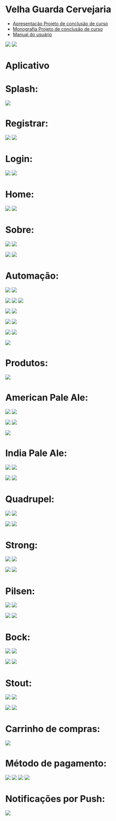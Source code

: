 Velha Guarda Cervejaria
===============================================

  - [Apresentação Projeto de conclusão de curso](https://github.com/jacksonn455/automacao-cervejaria/blob/master/arquivos/Apresenta%C3%A7%C3%A3o%20do%20Projeto%20de%20Conclus%C3%A3o%20de%20Curso.pdf)
  - [Monografia Projeto de conclusão de curso](https://github.com/jacksonn455/automacao-cervejaria/blob/master/arquivos/Monografia%20do%20Projeto%20de%20Conclus%C3%A3o%20de%20Curso.pdf)
  - [Manual do usuário](https://github.com/jacksonn455/automacao-cervejaria/blob/master/arquivos/Manual%20do%20usu%C3%A1rio.pdf)


 ![](https://github.com/jacksonn455/automacao-cervejaria/blob/master/images/kit2.png)
  ![](https://github.com/jacksonn455/automacao-cervejaria/blob/master/images/rotulo.png)


 Aplicativo
=====================

 Splash:
 =====================
 ![](https://github.com/jacksonn455/automacao-cervejaria/blob/master/images/readme/splash.png)

 
 Registrar:
 =====================
 ![](https://github.com/jacksonn455/automacao-cervejaria/blob/master/images/readme/registro.png)
 ![](https://github.com/jacksonn455/automacao-cervejaria/blob/master/images/readme/registro1.png)
 
  Login:
=====================
 ![](https://github.com/jacksonn455/automacao-cervejaria/blob/master/images/readme/login.png)
 ![](https://github.com/jacksonn455/automacao-cervejaria/blob/master/images/readme/login1.png)
 
  Home:
=====================
 ![](https://github.com/jacksonn455/automacao-cervejaria/blob/master/images/readme/home.png)
 ![](https://github.com/jacksonn455/automacao-cervejaria/blob/master/images/readme/menu.png)

 Sobre:
=====================
 ![](https://github.com/jacksonn455/automacao-cervejaria/blob/master/images/readme/animacao-sobre.png)
 ![](https://github.com/jacksonn455/automacao-cervejaria/blob/master/images/readme/sobre4.png)
 
 ![](https://github.com/jacksonn455/automacao-cervejaria/blob/master/images/readme/sobre3.png)
 ![](https://github.com/jacksonn455/automacao-cervejaria/blob/master/images/readme/sobre2.png)
 
  Automação:
=============================================== 
 ![](https://github.com/jacksonn455/automacao-cervejaria/blob/master/images/readme/animacao-automacao.png)
 ![](https://github.com/jacksonn455/automacao-cervejaria/blob/master/images/readme/automaca.png)
 
 
 ![](https://github.com/jacksonn455/automacao-cervejaria/blob/master/images/monitor%20arduino.png)
 ![](https://github.com/jacksonn455/automacao-cervejaria/blob/master/images/readme/freezer.png)
 ![](https://github.com/jacksonn455/automacao-cervejaria/blob/master/images/readme/geladeira.png)
 
 ![](https://github.com/jacksonn455/automacao-cervejaria/blob/master/images/readme/cronometro1.png)
 ![](https://github.com/jacksonn455/automacao-cervejaria/blob/master/images/readme/vazio.png)
  
 ![](https://github.com/jacksonn455/automacao-cervejaria/blob/master/images/readme/receita1.png)
 ![](https://github.com/jacksonn455/automacao-cervejaria/blob/master/images/readme/receita2.png)
 
 ![](https://github.com/jacksonn455/automacao-cervejaria/blob/master/images/readme/receita3.png)
 ![](https://github.com/jacksonn455/automacao-cervejaria/blob/master/images/readme/descricaoreceita4.png)
 
 ![](https://github.com/jacksonn455/automacao-cervejaria/blob/master/images/readme/descricaoreceita3.png)

 Produtos:
=====================
 ![](https://github.com/jacksonn455/automacao-cervejaria/blob/master/images/readme/menu-prod1.png)
 

 American Pale Ale:
=============================================== 

 ![](https://github.com/jacksonn455/automacao-cervejaria/blob/master/images/readme/apa6.png)
 ![](https://github.com/jacksonn455/automacao-cervejaria/blob/master/images/readme/apa5.png)
 
 ![](https://github.com/jacksonn455/automacao-cervejaria/blob/master/images/readme/apa2.png)
 ![](https://github.com/jacksonn455/automacao-cervejaria/blob/master/images/readme/apa3.png)
 
 ![](https://github.com/jacksonn455/automacao-cervejaria/blob/master/images/readme/apa4.png)
  
 India Pale Ale:
=============================================== 

 ![](https://github.com/jacksonn455/automacao-cervejaria/blob/master/images/readme/ipa1.png)
 ![](https://github.com/jacksonn455/automacao-cervejaria/blob/master/images/readme/ipa2.png)
 
 ![](https://github.com/jacksonn455/automacao-cervejaria/blob/master/images/readme/ipa3.png)
 ![](https://github.com/jacksonn455/automacao-cervejaria/blob/master/images/readme/ipa4.png)
 
  Quadrupel:
=============================================== 

 ![](https://github.com/jacksonn455/automacao-cervejaria/blob/master/images/readme/quad1.png)
 ![](https://github.com/jacksonn455/automacao-cervejaria/blob/master/images/readme/quad2.png)
 
 ![](https://github.com/jacksonn455/automacao-cervejaria/blob/master/images/readme/quad3.png)
 ![](https://github.com/jacksonn455/automacao-cervejaria/blob/master/images/readme/quad4.png)
 
  Strong:
=============================================== 

 ![](https://github.com/jacksonn455/automacao-cervejaria/blob/master/images/readme/strong1.png)
 ![](https://github.com/jacksonn455/automacao-cervejaria/blob/master/images/readme/strong2.png)
 
 ![](https://github.com/jacksonn455/automacao-cervejaria/blob/master/images/readme/strong3.png)
 ![](https://github.com/jacksonn455/automacao-cervejaria/blob/master/images/readme/strong4.png)
 
   Pilsen:
=============================================== 

 ![](https://github.com/jacksonn455/automacao-cervejaria/blob/master/images/readme/pilsen1.png)
 ![](https://github.com/jacksonn455/automacao-cervejaria/blob/master/images/readme/pilsen2.png)
 
 ![](https://github.com/jacksonn455/automacao-cervejaria/blob/master/images/readme/pilsen3.png)
 ![](https://github.com/jacksonn455/automacao-cervejaria/blob/master/images/readme/pilsen4.png)
 
   Bock:
=============================================== 

 ![](https://github.com/jacksonn455/automacao-cervejaria/blob/master/images/readme/bock3.png)
 ![](https://github.com/jacksonn455/automacao-cervejaria/blob/master/images/readme/bock2.png)
 
 ![](https://github.com/jacksonn455/automacao-cervejaria/blob/master/images/readme/bock.png)
 ![](https://github.com/jacksonn455/automacao-cervejaria/blob/master/images/readme/bock1.png)
 
   Stout:
=============================================== 

 ![](https://github.com/jacksonn455/automacao-cervejaria/blob/master/images/readme/stout.png)
 ![](https://github.com/jacksonn455/automacao-cervejaria/blob/master/images/readme/stout1.png)
 
 ![](https://github.com/jacksonn455/automacao-cervejaria/blob/master/images/readme/stout2.png)
 ![](https://github.com/jacksonn455/automacao-cervejaria/blob/master/images/readme/stout3.png)
 
 Carrinho de compras: 
=============================================== 

 ![](https://github.com/jacksonn455/automacao-cervejaria/blob/master/images/readme/apa7.png)
 
 Método de pagamento: 
=============================================== 

 ![](https://github.com/jacksonn455/automacao-cervejaria/blob/master/images/cartao1.png)
 ![](https://github.com/jacksonn455/automacao-cervejaria/blob/master/images/cartao2.png)
 ![](https://github.com/jacksonn455/automacao-cervejaria/blob/master/images/cartao3.png)
 ![](https://github.com/jacksonn455/automacao-cervejaria/blob/master/images/readme/compras.png)
 
 Notificações por Push: 
=============================================== 

 ![](https://github.com/jacksonn455/automacao-cervejaria/blob/master/images/push.png)
